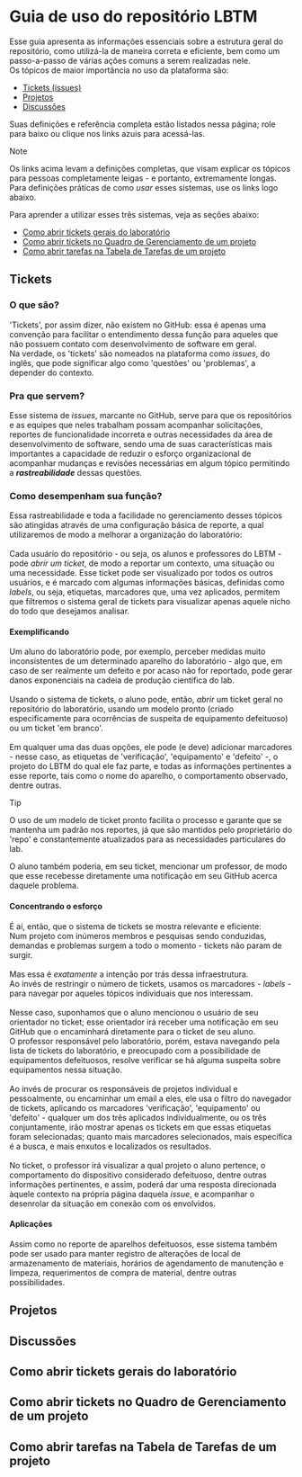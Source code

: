 # Guia de uso do repositório LBTM
Esse guia apresenta as informações essenciais sobre a estrutura geral do repositório, como utilizá-la de maneira correta e eficiente, bem como um 
passo-a-passo de várias ações comuns a serem realizadas nele.<br>
Os tópicos de maior importância no uso da plataforma são:
- [Tickets (issues)](#info-tickets)
- [Projetos](#info-projetos)
- [Discussões](#info-discussoes)

Suas definições e referência completa estão listados nessa página; role para baixo ou clique nos links azuis para acessá-las.
> [!NOTE]
> Os links acima levam a definições completas, que visam explicar os tópicos para pessoas completamente leigas - e portanto, extremamente longas.<br>
> Para definições práticas de como _usar_ esses sistemas, use os links logo abaixo.

Para aprender a utilizar esses três sistemas, veja as seções abaixo:
- [Como abrir tickets gerais do laboratório](#como-abrir-tickets-gerais)
- [Como abrir tickets no Quadro de Gerenciamento de um projeto](#como-abrir-tickets-projetos)
- [Como abrir tarefas na Tabela de Tarefas de um projeto](#como-abrir-tarefas)


<a name="info-tickets"></a>

## Tickets

### O que são?
'Tickets', por assim dizer, não existem no GitHub: essa é apenas uma convenção para facilitar o entendimento dessa função para aqueles que não possuem
contato com desenvolvimento de software em geral.<br>
Na verdade, os 'tickets' são nomeados na plataforma como _issues_, do inglês, que pode significar algo como 'questões' ou 'problemas', a depender do 
contexto. 
### Pra que servem?
Esse sistema de _issues_, marcante no GitHub, serve para que os repositórios e as equipes que neles trabalham possam acompanhar solicitações,
reportes de funcionalidade incorreta e outras necessidades da área de desenvolvimento de software, sendo uma de suas características mais importantes a
capacidade de reduzir o esforço organizacional de acompanhar mudanças e revisões necessárias em algum tópico permitindo a **_rastreabilidade_** dessas
questões.<br>
### Como desempenham sua função?
Essa rastreabilidade e toda a facilidade no gerenciamento desses tópicos são atingidas através de uma configuração básica de reporte, a qual utilizaremos
de modo a melhorar a organização do laboratório:<br>
<br>Cada usuário do repositório - ou seja, os alunos e professores do LBTM - pode _abrir um ticket_, de modo a reportar um contexto, uma situação ou uma necessidade.
Esse ticket pode ser visualizado por todos os outros usuários, e é marcado com algumas informações básicas, definidas como _labels_, ou seja, etiquetas,
marcadores que, uma vez aplicados, permitem que filtremos o sistema geral de tickets para visualizar apenas aquele nicho do todo que desejamos
analisar.
#### Exemplificando
Um aluno do laboratório pode, por exemplo, perceber medidas muito inconsistentes de um determinado aparelho do laboratório - algo que, em caso de ser
realmente um defeito e por acaso não for reportado, pode gerar danos exponenciais na cadeia de produção científica do lab.<br><br>
Usando o sistema de tickets, o aluno pode, então, _abrir_ um ticket geral no repositório do laboratório, usando um modelo pronto (criado especificamente
para ocorrências de suspeita de equipamento defeituoso) ou um ticket 'em branco'.<br><br>
Em qualquer uma das duas opções, ele pode (e deve) adicionar marcadores - nesse caso, as etiquetas de 'verificação', 'equipamento' e 'defeito' -, o projeto
do LBTM do qual ele faz parte, e todas as informações pertinentes a esse reporte, tais como o nome do aparelho, o comportamento observado, dentre outras.

> [!TIP]
> O uso de um modelo de ticket pronto facilita o processo e garante que se mantenha um padrão nos reportes, já que são mantidos pelo proprietário do 'repo'
> e constantemente atualizados para as necessidades particulares do lab.

O aluno também poderia, em seu ticket, mencionar um professor, de modo que esse recebesse diretamente uma notificação em seu GitHub acerca daquele problema.

#### Concentrando o esforço
É aí, então, que o sistema de tickets se mostra relevante e eficiente:<br>
Num projeto com inúmeros membros e pesquisas sendo conduzidas, demandas e problemas surgem a todo o momento - tickets não param de surgir.<br><br>
Mas essa é _exatamente_ a intenção por trás dessa infraestrutura.<br>
Ao invés de restringir o número de tickets, usamos os marcadores - _labels_ - para navegar por aqueles tópicos individuais que nos interessam.<br><br>
Nesse caso, suponhamos que o aluno mencionou o usuário de seu orientador no ticket; esse orientador irá receber uma notificação em seu GitHub que o encaminhará
diretamente para o ticket de seu aluno.<br>
O professor responsável pelo laboratório, porém, estava navegando pela lista de tickets do laboratório, e preocupado com a possibilidade de equipamentos 
defeituosos, resolve verificar se há alguma suspeita sobre equipamentos nessa situação.<br><br>
Ao invés de procurar os responsáveis de projetos individual e pessoalmente, ou encaminhar um email a eles, ele usa o filtro do navegador de tickets, aplicando
os marcadores 'verificação', 'equipamento' ou  'defeito' - qualquer um dos três aplicados individualmente, ou os três conjuntamente, irão mostrar apenas os
tickets em que essas etiquetas foram selecionadas; quanto mais marcadores selecionados, mais específica é a busca, e mais enxutos e localizados os resultados.<br><br>
No ticket, o professor irá visualizar a qual projeto o aluno pertence, o comportamento do dispositivo considerado defeituoso, dentre outras informações pertinentes, 
e assim, poderá dar uma resposta direcionada àquele contexto na própria página daquela _issue_, e acompanhar o desenrolar da situação em conexão com os envolvidos.

#### Aplicações
Assim como no reporte de aparelhos defeituosos, esse sistema também pode ser usado para manter registro de alterações de local de armazenamento de materiais,
horários de agendamento de manutenção e limpeza, requerimentos de compra de material, dentre outras possibilidades.


<a name="info-projetos"></a>
## Projetos

<a name="info-discussoes"></a>
## Discussões

<a name="como-abrir-tickets-gerais"></a>
## Como abrir tickets gerais do laboratório

<a name="como-abrir-tickets-projetos"></a>
## Como abrir tickets no Quadro de Gerenciamento de um projeto

<a name="como-abrir-tarefas"></a>
## Como abrir tarefas na Tabela de Tarefas de um projeto
